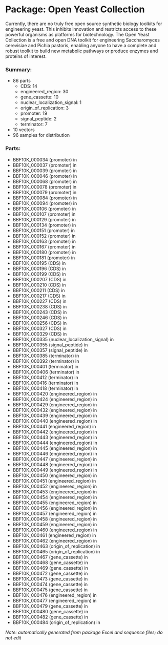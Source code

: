 # Package: Open Yeast Collection

Currently, there are no truly free open source synthetic biology toolkits for engineering yeast. This inhibits innovation and restricts access to these powerful organisms as platforms for biotechnology. The Open Yeast Collection is a free and open DNA toolkit for engineering Saccharomyces cerevisiae and Pichia pastoris, enabling anyone to have a complete and robust toolkit to build new metabolic pathways or produce enzymes and proteins of interest.

### Summary:

- 86 parts
    - CDS: 14
    - engineered_region: 30
    - gene_cassette: 10
    - nuclear_localization_signal: 1
    - origin_of_replication: 3
    - promoter: 19
    - signal_peptide: 2
    - terminator: 7
- 10 vectors
- 96 samples for distribution

### Parts:

- BBF10K_000034 (promoter) in 
- BBF10K_000037 (promoter) in 
- BBF10K_000039 (promoter) in 
- BBF10K_000046 (promoter) in 
- BBF10K_000068 (promoter) in 
- BBF10K_000078 (promoter) in 
- BBF10K_000079 (promoter) in 
- BBF10K_000084 (promoter) in 
- BBF10K_000094 (promoter) in 
- BBF10K_000106 (promoter) in 
- BBF10K_000107 (promoter) in 
- BBF10K_000129 (promoter) in 
- BBF10K_000134 (promoter) in 
- BBF10K_000151 (promoter) in 
- BBF10K_000152 (promoter) in 
- BBF10K_000163 (promoter) in 
- BBF10K_000167 (promoter) in 
- BBF10K_000180 (promoter) in 
- BBF10K_000181 (promoter) in 
- BBF10K_000195 (CDS) in 
- BBF10K_000196 (CDS) in 
- BBF10K_000199 (CDS) in 
- BBF10K_000207 (CDS) in 
- BBF10K_000210 (CDS) in 
- BBF10K_000211 (CDS) in 
- BBF10K_000217 (CDS) in 
- BBF10K_000227 (CDS) in 
- BBF10K_000238 (CDS) in 
- BBF10K_000243 (CDS) in 
- BBF10K_000246 (CDS) in 
- BBF10K_000256 (CDS) in 
- BBF10K_000327 (CDS) in 
- BBF10K_000329 (CDS) in 
- BBF10K_000335 (nuclear_localization_signal) in 
- BBF10K_000355 (signal_peptide) in 
- BBF10K_000357 (signal_peptide) in 
- BBF10K_000385 (terminator) in 
- BBF10K_000392 (terminator) in 
- BBF10K_000401 (terminator) in 
- BBF10K_000406 (terminator) in 
- BBF10K_000412 (terminator) in 
- BBF10K_000416 (terminator) in 
- BBF10K_000418 (terminator) in 
- BBF10K_000420 (engineered_region) in 
- BBF10K_000424 (engineered_region) in 
- BBF10K_000429 (engineered_region) in 
- BBF10K_000432 (engineered_region) in 
- BBF10K_000439 (engineered_region) in 
- BBF10K_000440 (engineered_region) in 
- BBF10K_000441 (engineered_region) in 
- BBF10K_000442 (engineered_region) in 
- BBF10K_000443 (engineered_region) in 
- BBF10K_000444 (engineered_region) in 
- BBF10K_000445 (engineered_region) in 
- BBF10K_000446 (engineered_region) in 
- BBF10K_000447 (engineered_region) in 
- BBF10K_000448 (engineered_region) in 
- BBF10K_000449 (engineered_region) in 
- BBF10K_000450 (engineered_region) in 
- BBF10K_000451 (engineered_region) in 
- BBF10K_000452 (engineered_region) in 
- BBF10K_000453 (engineered_region) in 
- BBF10K_000454 (engineered_region) in 
- BBF10K_000455 (engineered_region) in 
- BBF10K_000456 (engineered_region) in 
- BBF10K_000457 (engineered_region) in 
- BBF10K_000458 (engineered_region) in 
- BBF10K_000459 (engineered_region) in 
- BBF10K_000460 (engineered_region) in 
- BBF10K_000461 (engineered_region) in 
- BBF10K_000462 (engineered_region) in 
- BBF10K_000463 (origin_of_replication) in 
- BBF10K_000465 (origin_of_replication) in 
- BBF10K_000467 (gene_cassette) in 
- BBF10K_000468 (gene_cassette) in 
- BBF10K_000469 (gene_cassette) in 
- BBF10K_000472 (gene_cassette) in 
- BBF10K_000473 (gene_cassette) in 
- BBF10K_000474 (gene_cassette) in 
- BBF10K_000475 (gene_cassette) in 
- BBF10K_000476 (engineered_region) in 
- BBF10K_000477 (engineered_region) in 
- BBF10K_000479 (gene_cassette) in 
- BBF10K_000480 (gene_cassette) in 
- BBF10K_000482 (gene_cassette) in 
- BBF10K_000484 (origin_of_replication) in 

_Note: automatically generated from package Excel and sequence files; do not edit_
